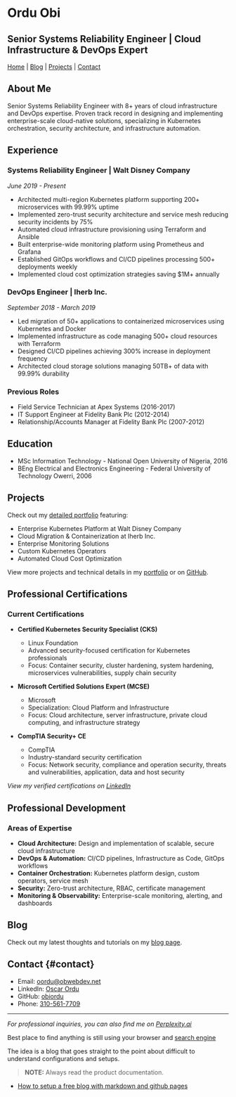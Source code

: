 # Ordu Obi
## Senior Systems Reliability Engineer | Cloud Infrastructure & DevOps Expert

[Home](/) | [Blog](/blog) | [Projects](/projects) | [Contact](#contact)

## About Me
Senior Systems Reliability Engineer with 8+ years of cloud infrastructure and DevOps expertise. Proven track record in designing and implementing enterprise-scale cloud-native solutions, specializing in Kubernetes orchestration, security architecture, and infrastructure automation.

## Experience

### Systems Reliability Engineer | Walt Disney Company
*June 2019 - Present*
- Architected multi-region Kubernetes platform supporting 200+ microservices with 99.99% uptime
- Implemented zero-trust security architecture and service mesh reducing security incidents by 75%
- Automated cloud infrastructure provisioning using Terraform and Ansible
- Built enterprise-wide monitoring platform using Prometheus and Grafana
- Established GitOps workflows and CI/CD pipelines processing 500+ deployments weekly
- Implemented cloud cost optimization strategies saving $1M+ annually

### DevOps Engineer | Iherb Inc.
*September 2018 - March 2019*
- Led migration of 50+ applications to containerized microservices using Kubernetes and Docker
- Implemented infrastructure as code managing 500+ cloud resources with Terraform
- Designed CI/CD pipelines achieving 300% increase in deployment frequency
- Architected cloud storage solutions managing 50TB+ of data with 99.99% durability

### Previous Roles
- Field Service Technician at Apex Systems (2016-2017)
- IT Support Engineer at Fidelity Bank Plc (2012-2014)
- Relationship/Accounts Manager at Fidelity Bank Plc (2007-2012)

## Education
- MSc Information Technology - National Open University of Nigeria, 2016
- BEng Electrical and Electronics Engineering - Federal University of Technology Owerri, 2006

## Projects
Check out my [detailed portfolio](/projects) featuring:

- Enterprise Kubernetes Platform at Walt Disney Company
- Cloud Migration & Containerization at Iherb Inc.
- Enterprise Monitoring Solutions
- Custom Kubernetes Operators
- Automated Cloud Cost Optimization

View more projects and technical details in my [portfolio](/projects) or on [GitHub](https://github.com/obiordu).

## Professional Certifications
### Current Certifications
- **Certified Kubernetes Security Specialist (CKS)**
  - Linux Foundation
  - Advanced security-focused certification for Kubernetes professionals
  - Focus: Container security, cluster hardening, system hardening, microservices vulnerabilities, supply chain security

- **Microsoft Certified Solutions Expert (MCSE)**
  - Microsoft
  - Specialization: Cloud Platform and Infrastructure
  - Focus: Cloud architecture, server infrastructure, private cloud computing, and infrastructure strategy

- **CompTIA Security+ CE**
  - CompTIA
  - Industry-standard security certification
  - Focus: Network security, compliance and operation security, threats and vulnerabilities, application, data and host security

*View my verified certifications on [LinkedIn](https://www.linkedin.com/in/oscarordu)*

## Professional Development
### Areas of Expertise
- **Cloud Architecture:** Design and implementation of scalable, secure cloud infrastructure
- **DevOps & Automation:** CI/CD pipelines, Infrastructure as Code, GitOps workflows
- **Container Orchestration:** Kubernetes platform design, custom operators, service mesh
- **Security:** Zero-trust architecture, RBAC, certificate management
- **Monitoring & Observability:** Enterprise-scale monitoring, alerting, and dashboards

## Blog
Check out my latest thoughts and tutorials on my [blog page](/blog).

## Contact {#contact}
- Email: [oordu@obwebdev.net](mailto:oordu@obwebdev.net)
- LinkedIn: [Oscar Ordu](https://www.linkedin.com/in/oscarordu)
- GitHub: [obiordu](https://github.com/obiordu)
- Phone: [310-561-7709](tel:310-561-7709)

---
*For professional inquiries, you can also find me on [Perplexity.ai][searchlink]*

[searchlink]: <https://www.perplexity.ai/>

Best place to find anything is still using your browser and [search engine][searchlink]

The idea is a blog that goes straight to the point about difficult to understand configurations and setups.

> **NOTE:** Always read the product documentation.

- [How to setup a free blog with markdown and github pages](https://obiordu.github.io/how-to-setup-a-free-blog-with-markdown-and-github-pages)

[searchlink]: <https://duckduckgo.com/>
